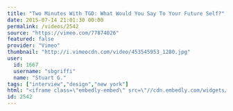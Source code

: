 ```yaml
---
title: "Two Minutes With TGD: What Would You Say To Your Future Self?"
date: 2015-07-14 21:01:30 00:00
permalink: /videos/2542
source: "https://vimeo.com/77874026"
featured: false
provider: "Vimeo"
thumbnail: "http://i.vimeocdn.com/video/453545953_1280.jpg"
user:
  id: 1667
  username: "sbgriffi"
  name: "Stuart G."
tags: ["interview","design","new york"]
html: "<iframe class=\"embedly-embed\" src=\"//cdn.embedly.com/widgets/media.html?src=https%3A%2F%2Fplayer.vimeo.com%2Fvideo%2F77874026&wmode=transparent&url=https%3A%2F%2Fvimeo.com%2F77874026&image=http%3A%2F%2Fi.vimeocdn.com%2Fvideo%2F453545953_1280.jpg&key=daaebf4d9cdd46779200162d0ca86e20&type=text%2Fhtml&schema=vimeo\" width=\"1920\" height=\"1080\" scrolling=\"no\" frameborder=\"0\" allowfullscreen></iframe>"
id: 2542
---
```



